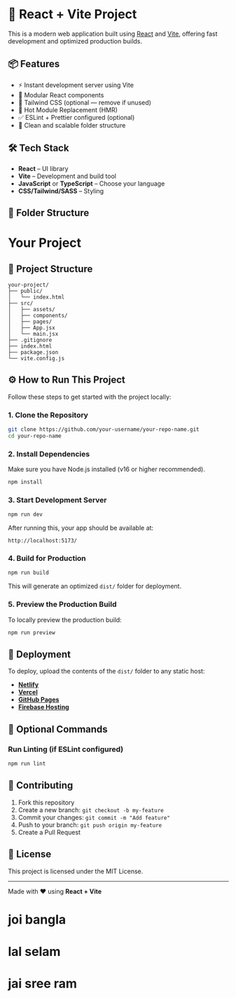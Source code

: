 # 🚀 React + Vite Project

This is a modern web application built using [React](https://reactjs.org/) and [Vite](https://vitejs.dev/), offering fast development and optimized production builds.

## 📦 Features

- ⚡️ Instant development server using Vite
- 🧩 Modular React components
- 🎨 Tailwind CSS (optional — remove if unused)
- 🔄 Hot Module Replacement (HMR)
- ✅ ESLint + Prettier configured (optional)
- 📁 Clean and scalable folder structure

## 🛠️ Tech Stack

- **React** – UI library
- **Vite** – Development and build tool
- **JavaScript** or **TypeScript** – Choose your language
- **CSS/Tailwind/SASS** – Styling

## 📂 Folder Structure


# Your Project

## 📁 Project Structure

```
your-project/
├── public/
│   └── index.html
├── src/
│   ├── assets/
│   ├── components/
│   ├── pages/
│   ├── App.jsx
│   └── main.jsx
├── .gitignore
├── index.html
├── package.json
└── vite.config.js
```

## ⚙️ How to Run This Project

Follow these steps to get started with the project locally:

### 1. Clone the Repository

```bash
git clone https://github.com/your-username/your-repo-name.git
cd your-repo-name
```

### 2. Install Dependencies

Make sure you have Node.js installed (v16 or higher recommended).

```bash
npm install
```

### 3. Start Development Server

```bash
npm run dev
```

After running this, your app should be available at:

```
http://localhost:5173/
```

### 4. Build for Production

```bash
npm run build
```

This will generate an optimized `dist/` folder for deployment.

### 5. Preview the Production Build

To locally preview the production build:

```bash
npm run preview
```

## 🚀 Deployment

To deploy, upload the contents of the `dist/` folder to any static host:

- **[Netlify](https://netlify.com)**
- **[Vercel](https://vercel.com)**
- **[GitHub Pages](https://pages.github.com)**
- **[Firebase Hosting](https://firebase.google.com/products/hosting)**

## 🧪 Optional Commands

### Run Linting (if ESLint configured)

```bash
npm run lint
```

## 🙌 Contributing

1. Fork this repository
2. Create a new branch: `git checkout -b my-feature`
3. Commit your changes: `git commit -m "Add feature"`
4. Push to your branch: `git push origin my-feature`
5. Create a Pull Request

## 📄 License

This project is licensed under the MIT License.

---

Made with ❤️ using **React + Vite**

# joi bangla
# lal selam
# jai sree ram